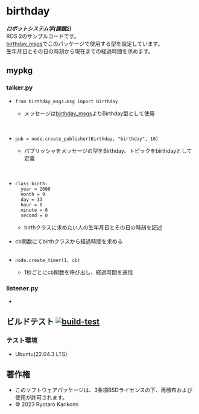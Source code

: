 # birthday
***ロボットシステム学(課題2)***  
ROS 2のサンプルコードです。  
[birthday_msgs](https://github.com/ryotarokarikomi/birthday_msgs.git)でこのパッケージで使用する型を設定しています。  
生年月日とその日の時刻から現在までの経過時間を求めます。


## mypkg

### talker.py
* ```
  from birthday_msgs.msg import Birthday
  ```  
  * メッセージは[birthday_msgs](https://github.com/ryotarokarikomi/birthday_msgs.git)よりBirthday型として使用  
<br><br>
* ```
  pub = node.create_publisher(Birthday, "birthday", 10)
  ```  
  * パブリッシャをメッセージの型をBirthday、トピックをbirthdayとして定義  
<br><br>
* ```
  class birth:
    year = 2000
    month = 9
    day = 13
    hour = 0
    minute = 0
    second = 0
  ```
  * birthクラスに求めたい人の生年月日とその日の時刻を記述
<br><br>
* cb関数にてbirthクラスから経過時間を求める
<br><br>
* ```
  node.create_timer(1, cb)
  ```  
  * 1秒ごとにcb関数を呼び出し、経過時間を送信

### listener.py
* 


## ビルドテスト [![build-test](https://github.com/ryotarokarikomi/birthday/actions/workflows/test.yaml/badge.svg)](https://github.com/ryotarokarikomi/birthday/actions/workflows/test.yaml)

### テスト環境
* Ubuntu(22.04.3 LTS)


## 著作権
* このソフトウェアパッケージは、3条項BSDライセンスの下、再頒布および使用が許可されます。
* © 2023 Ryotaro Karikomi
